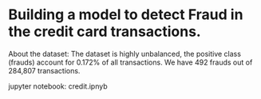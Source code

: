 # Building a model to detect Fraud in the credit card transactions.
About the dataset: 
The dataset is highly unbalanced, the positive class (frauds) account for 0.172% of all transactions.
We have 492 frauds out of 284,807 transactions.


jupyter notebook: credit.ipnyb
